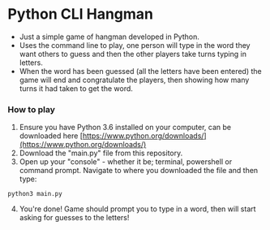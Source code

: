 # Python CLI Hangman

* Just a simple game of hangman developed in Python.
* Uses the command line to play, one person will type in the word they want others to guess and then the other players take turns typing in letters.
* When the word has been guessed (all the letters have been entered) the game will end and congratulate the players, then showing how many turns it had taken to get the word.

### How to play
1. Ensure you have Python 3.6 installed on your computer, can be downloaded here [https://www.python.org/downloads/](https://www.python.org/downloads/)
2. Download the "main.py" file from this repository.
3. Open up your "console" - whether it be; terminal, powershell or command prompt. Navigate to where you downloaded the file and then type:
```shell
python3 main.py
```
4. You're done! Game should prompt you to type in a word, then will start asking for guesses to the letters!
